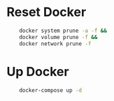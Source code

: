 # Reset Docker

```bash
    docker system prune -a -f &&
	docker volume prune -f &&
	docker network prune -f
```

# Up Docker

```bash
    docker-compose up -d
```